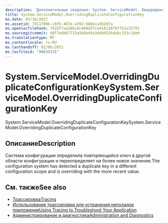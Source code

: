 ```yaml
---
description: 'Дополнительные сведения: System. ServiceModel. Оверридингдупликатеконфигуратионкэй'
title: System.ServiceModel.OverridingDuplicateConfigurationKey
ms.date: 03/30/2017
ms.assetid: 7d11700b-c035-467e-af02-686bca3b207a
ms.openlocfilehash: 742bf7aa28bc8c409d27ce41613070ff52a35792
ms.sourcegitcommit: ddf7edb67715a5b9a45e3dd44536dabc153c1de0
ms.translationtype: MT
ms.contentlocale: ru-RU
ms.lasthandoff: 02/06/2021
ms.locfileid: "99633131"
---
```

# <a name="systemservicemodeloverridingduplicateconfigurationkey"></a><span data-ttu-id="7dd9e-103">System.ServiceModel.OverridingDuplicateConfigurationKey</span><span class="sxs-lookup"><span data-stu-id="7dd9e-103">System.ServiceModel.OverridingDuplicateConfigurationKey</span></span>

<span data-ttu-id="7dd9e-104">System.ServiceModel.OverridingDuplicateConfigurationKey</span><span class="sxs-lookup"><span data-stu-id="7dd9e-104">System.ServiceModel.OverridingDuplicateConfigurationKey</span></span>  
  
## <a name="description"></a><span data-ttu-id="7dd9e-105">Описание</span><span class="sxs-lookup"><span data-stu-id="7dd9e-105">Description</span></span>  

 <span data-ttu-id="7dd9e-106">Система конфигурации определила повторяющийся ключ в другой области конфигурации и переопределяет на более новое значение.</span><span class="sxs-lookup"><span data-stu-id="7dd9e-106">The configuration system has detected a duplicate key in a different configuration scope and is overriding with the more recent value.</span></span>  
  
## <a name="see-also"></a><span data-ttu-id="7dd9e-107">См. также</span><span class="sxs-lookup"><span data-stu-id="7dd9e-107">See also</span></span>

- [<span data-ttu-id="7dd9e-108">Трассировка</span><span class="sxs-lookup"><span data-stu-id="7dd9e-108">Tracing</span></span>](index.md)
- [<span data-ttu-id="7dd9e-109">Использование трассировки для устранения неполадок приложения</span><span class="sxs-lookup"><span data-stu-id="7dd9e-109">Using Tracing to Troubleshoot Your Application</span></span>](using-tracing-to-troubleshoot-your-application.md)
- [<span data-ttu-id="7dd9e-110">Администрирование и диагностика</span><span class="sxs-lookup"><span data-stu-id="7dd9e-110">Administration and Diagnostics</span></span>](../index.md)
